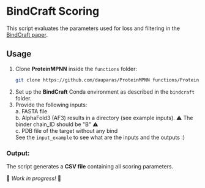 
# BindCraft Scoring

This script evaluates the parameters used for loss and filtering in the [BindCraft paper](https://github.com/martinpacesa/BindCraft). 

## Usage

1. Clone **ProteinMPNN** inside the `functions` folder:
   ```bash
   git clone https://github.com/dauparas/ProteinMPNN functions/ProteinMPNN
   ```
2. Set up the **BindCraft** Conda environment as described in the `bindcraft` folder.
3. Provide the following inputs:\
    a. FASTA file\
    b. AlphaFold3 (AF3) results in a directory (see example inputs). ⚠️ The binder chain_ID should be "B" ⚠️\
    c. PDB file of the target without any bind\
See the `input_example` to see what are the inputs and the outputs :) 
### Output:
The script generates a **CSV file** containing all scoring parameters.

🚧 *Work in progress!* 🚧
